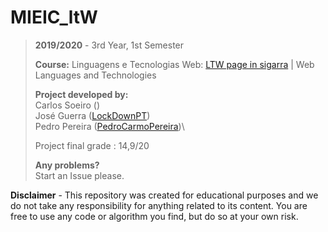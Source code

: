 # MIEIC_ltW

> **2019/2020** - 3rd Year, 1st Semester
>
> **Course:** Linguagens e Tecnologias Web: [LTW page in sigarra](https://sigarra.up.pt/feup/en/ucurr_geral.ficha_uc_view?pv_ocorrencia_id=436452) | 
Web Languages and Technologies 
>
> **Project developed by:**\
> Carlos Soeiro ([](https://github.com/))\
> José Guerra ([LockDownPT](https://github.com/LockDownPT)) \
> Pedro Pereira ([PedroCarmoPereira](https://github.com/PedroCarmoPereira))\
>
>
> Project final grade : 14,9/20
>
>
> **Any problems?**\
> Start an Issue please.

**Disclaimer** - This repository was created for educational purposes and we do not take any responsibility for anything related to its content. You are free to use any code or algorithm you find, but do so at your own risk.
